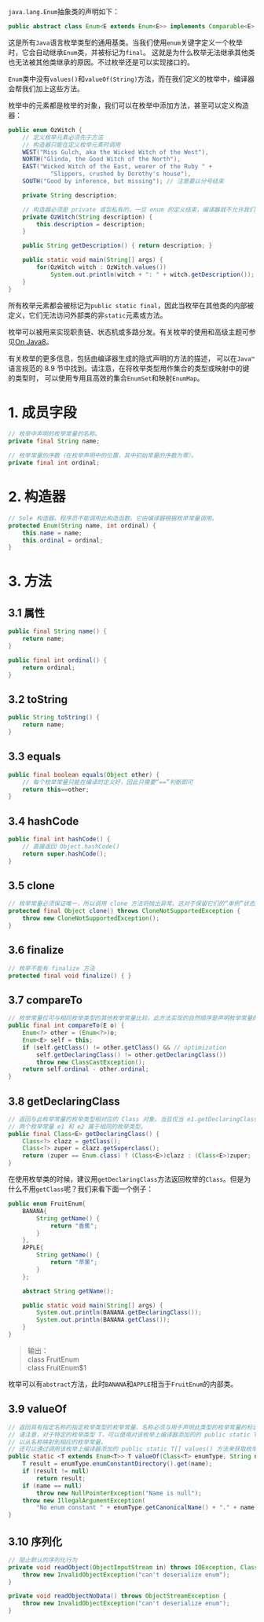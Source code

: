 `java.lang.Enum`抽象类的声明如下：
```java
public abstract class Enum<E extends Enum<E>> implements Comparable<E>, Serializable
```
这是所有`Java`语言枚举类型的通用基类。当我们使用`enum`关键字定义一个枚举时，它会自动继承`Enum`类，并被标记为`final`。
这就是为什么枚举无法继承其他类也无法被其他类继承的原因。不过枚举还是可以实现接口的。

`Enum`类中没有`values()`和`valueOf(String)`方法，而在我们定义的枚举中，编译器会帮我们加上这些方法。

枚举中的元素都是枚举的对象，我们可以在枚举中添加方法，甚至可以定义构造器：
```java
public enum OzWitch {
    // 定义枚举元素必须先于方法
    // 构造器只能在定义枚举元素时调用
    WEST("Miss Gulch, aka the Wicked Witch of the West"),
    NORTH("Glinda, the Good Witch of the North"),
    EAST("Wicked Witch of the East, wearer of the Ruby " +
            "Slippers, crushed by Dorothy's house"),
    SOUTH("Good by inference, but missing"); // 注意要以分号结束

    private String description;

    // 构造器必须是 private 或包私有的，一旦 enum 的定义结束，编译器就不允许我们再使用其构造器来创建任何实例了
    private OzWitch(String description) {
        this.description = description;
    }

    public String getDescription() { return description; }

    public static void main(String[] args) {
        for(OzWitch witch : OzWitch.values())
            System.out.println(witch + ": " + witch.getDescription());
    }
}
```
所有枚举元素都会被标记为`public static final`，因此当枚举在其他类的内部被定义，它们无法访问外部类的非`static`元素或方法。

枚举可以被用来实现职责链、状态机或多路分发。有关枚举的使用和高级主题可参见[On Java8][on-java8]。

有关枚举的更多信息，包括由编译器生成的隐式声明的方法的描述，
可以在`Java™`语言规范的 8.9 节中找到。请注意，在将枚举类型用作集合的类型或映射中的键的类型时，
可以使用专用且高效的集合`EnumSet`和映射`EnumMap`。

# 1. 成员字段
```java
// 枚举中声明的枚举常量的名称。
private final String name;

// 枚举常量的序数（在枚举声明中的位置，其中初始常量的序数为零）。
private final int ordinal;
```

# 2. 构造器
```java
// Sole 构造器。程序员不能调用此构造函数。它由编译器根据枚举常量调用。
protected Enum(String name, int ordinal) {
    this.name = name;
    this.ordinal = ordinal;
}
```

# 3. 方法

## 3.1 属性
```java
public final String name() {
    return name;
}

public final int ordinal() {
    return ordinal;
}
```

## 3.2 toString
```java
public String toString() {
    return name;
}
```

## 3.3 equals
```java
public final boolean equals(Object other) {
    // 每个枚举常量只能在编译时定义好，因此只需要“==”判断即可
    return this==other;
}
```

## 3.4 hashCode
```java
public final int hashCode() {
    // 直接返回 Object.hashCode()
    return super.hashCode();
}
```

## 3.5 clone
```java
// 枚举常量必须保证唯一，所以调用 clone 方法将抛出异常。这对于保留它们的“单例”状态是必要的。
protected final Object clone() throws CloneNotSupportedException {
    throw new CloneNotSupportedException();
}
```

## 3.6 finalize
```java
// 枚举不能有 finalize 方法
protected final void finalize() { }
```

## 3.7 compareTo
```java
// 枚举常量仅可与相同枚举类型的其他枚举常量比较。此方法实现的自然顺序是声明枚举常量的顺序。
public final int compareTo(E o) {
    Enum<?> other = (Enum<?>)o;
    Enum<E> self = this;
    if (self.getClass() != other.getClass() && // optimization
        self.getDeclaringClass() != other.getDeclaringClass())
        throw new ClassCastException();
    return self.ordinal - other.ordinal;
}
```

## 3.8 getDeclaringClass
```java
// 返回与此枚举常量的枚举类型相对应的 Class 对象。当且仅当 e1.getDeclaringClass() == e2.getDeclaringClass() 时，
// 两个枚举常量 e1 和 e2 属于相同的枚举类型。
public final Class<E> getDeclaringClass() {
    Class<?> clazz = getClass();
    Class<?> zuper = clazz.getSuperclass();
    return (zuper == Enum.class) ? (Class<E>)clazz : (Class<E>)zuper;
}
```
在使用枚举类的时候，建议用`getDeclaringClass`方法返回枚举的`Class`。但是为什么不用`getClass`呢？我们来看下面一个例子：
```java
public enum FruitEnum{
    BANANA{
        String getName() {
            return "香蕉";
        }
    },
    APPLE{
        String getName() {
            return "苹果";
        }
    };

    abstract String getName();

    public static void main(String[] args) {
        System.out.println(BANANA.getDeclaringClass());
        System.out.println(BANANA.getClass());
    }
}
```
> 输出：  
> class FruitEnum  
> class FruitEnum$1

枚举可以有`abstract`方法，此时`BANANA`和`APPLE`相当于`FruitEnum`的内部类。

## 3.9 valueOf
```java
// 返回具有指定名称的指定枚举类型的枚举常量。名称必须与用于声明此类型的枚举常量的标识符完全匹配。（不允许使用多余的空格字符。）
// 请注意，对于特定的枚举类型 T，可以使用对该枚举上编译器添加的的 public static T valueOf(String) 方法来代替此方法，
// 以从名称映射到相应的枚举常量。
// 还可以通过调用该枚举上编译器添加的 public static T[] values() 方法来获取枚举类型的所有常量。
public static <T extends Enum<T>> T valueOf(Class<T> enumType, String name) {
    T result = enumType.enumConstantDirectory().get(name);
    if (result != null)
        return result;
    if (name == null)
        throw new NullPointerException("Name is null");
    throw new IllegalArgumentException(
        "No enum constant " + enumType.getCanonicalName() + "." + name);
}
```

## 3.10 序列化
```java
// 阻止默认的序列化行为
private void readObject(ObjectInputStream in) throws IOException, ClassNotFoundException {
    throw new InvalidObjectException("can't deserialize enum");
}

private void readObjectNoData() throws ObjectStreamException {
    throw new InvalidObjectException("can't deserialize enum");
}
```


[on-java8]: https://lingcoder.github.io/OnJava8/#/book/22-Enumerations